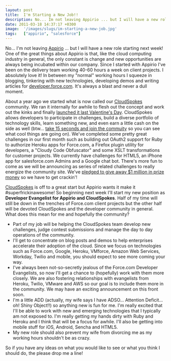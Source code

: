 ```yaml
---
layout: post
title:  I'm Starting a New Job!!
description: No... Im not leaving Appirio ... but I will have a new role starting next week! One of the great things about Appirio is that, like the cloud computing industry in general, the only constant is change and new opportunities are always being incubated within our company. Since I started with Appirio Ive been on the delivery team working 40-60 hours a week on client projects. I absolutely love it! In between my normal working hours I squeeze in blogging, tinkering with new technologies, developing 
date: 2011-03-18 14:37:17 +0300
image:  '/images/slugs/im-starting-a-new-job.jpg'
tags:   ["appirio", "salesforce"]
---
```

<p>No... I'm not leaving <a href="http://www.appirio.com">Appirio</a> ... but I will have a new role starting next week! One of the great things about Appirio is that, like the cloud computing industry in general, the only constant is change and new opportunities are always being incubated within our company. Since I started with Appirio I've been on the delivery team working 40-60 hours a week on client projects. I absolutely love it! In between my "normal" working hours I squeeze in blogging, tinkering with new technologies, developing demos and writing articles for <a href="http://developer.force.com">developer.force.com</a>. It's always a blast and never a dull moment.</p>
<p>About a year ago we started what is now called our <a href="http://www.cloudspokes.com">CloudSpokes</a> community. We ran it internally for awhile to flesh out the concept and work out the kinks and finally <a href="http://blog.appirio.com/2011/02/cloud-meet-crowd-match-made-for.html">launched it last Valentine's Day</a>. CloudSpokes allows developers to participate in challenges, build a diverse portfolio of technology skills, learn something new, and even earn a little cash on the side as well (btw... <a href="http://join.cloudspokes.com/joincloudspokes.html">take 15 seconds and join the commuity</a> so you can see what cool things are going on). We've completed some pretty great challenges in our first month such as building out OAuth2 support for Ruby to authorize Heroku apps for Force.com, a Firefox plugin utility for developers, a "Cloudy Code Obfuscator" and some XSLT transformations for customer projects. We currently have challenges for HTML5, an iPhone app for salesforce.com Admins and a Google chat bot. There's more fun to come as we will be announcing as series of related challenges to really energize the community site. We've <a href="http://blog.cloudspokes.com/2011/02/million-dollar-pledge.html">pledged to give away $1 million in prize money</a> so we have to get crackin'!</p>
<p><a href="http://www.cloudspokes.com">CloudSpokes</a> is off to a great start but Appirio wants it make it #superfrickinawesome! So beginning next week I'll start my new position as <strong>Developer Evangelist for Appirio and CloudSpokes</strong>. Half of my time will still be down in the trenches of Force.com client projects but the other half will be devoted CloudSpokes and the developer community in general. What does this mean for me and hopefully the community?</p>
<ul>
<li>Part of my job will be helping the CloudSpokes team develop new challenges, judge contest submissions and manage the day to day operations of the community.</li>
<li>I'll get to concentrate on blog posts and demos to help enterprises accelerate their adoption of the cloud. Since we focus on technologies such as Force.com, Google, Heroku, VMforce, Amazon Web Services, Workday, Twilio and mobile, you should expect to see more coming your way.</li>
<li>I've always been not-so-secretly jealous of the Force.com Developer Evangelists, so now I'll get a chance to (hopefully) work with them more closely. We are also fostering relationships with evangelists from Heroku, Twilio, VMware and AWS so our goal is to include them more in the community. We may have an exciting announcement on this front soon.</li>
<li>I'm a little ADD (actually, my wife says I have ADSO... Attention Deficit... oh! Shiny Object!!) so anything new is fun for me. I'm really excited that I'll be able to work with new and emerging technologies that I typically am not exposed to. I'm really getting my hands dirty with Ruby and Heroku and I think that will be a focus for awhile. I'll also be getting into mobile stuff for iOS, Android, Sencha and HTML5.</li>
<li>My new role should also prevent my wife from divorcing me as my working hours shouldn't be as crazy.</li>
</ul>
<p>So if you have any ideas on what you would like to see or what you think I should do, the please drop me a line!</p>
